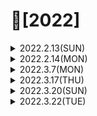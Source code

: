 # 📌[2022]

<details>
<summary> 2022.2.13(SUN)</summary>
<div markdown="1">

## 📝컬렉션 프레임워크


### 컬렉션 프레임워크란?
- 프로그램 구현에 필요한 자료구조를 구현해 놓은 라이브러리
- java.util 패키지에 구현
- 최적화 된 알고리즘을 활용할 수 있어 개발 소요시간을 단축
- 여러 인터페이스와 구현 클래스 사용법을 이해해야 한다.

### Collection
- 하나의 데이터들만 다룬다.
- 하위에 List와 Set 인터페이스가 존재한다.
- List는 선형 자료구조로 ArrayList, LinkedList 등이 존재한다. (순서가 존재, 중복 허용)
- Set은 집합과 닮아 있어서 중복을 허용하지 않는다. 주로 유일한 데이터를 관리할 때 활용하며 순서에 구애받지 않는다.

#### Collection에서 자주 사용하는 메소드
| 메소드 | 설명 |
|:---:|:---:|
| boolean add(E e) | Collection에 객체를 추가|
| void clear() | Collection의 모든 객체를 제거|
| Iterator<E> iterator | Collection을 순환할 반복자를 반환|
| boolean remove(Object o) | Collection에 매개변수에 해당하는 인스턴스가 존재하면 제거|
| int size() | Collection에 있는 요소의 개수를 반환|


### Map
- 쌍으로 관리된 객체를 관리하며 Key, Value로 쌍을 만든다.
- Key는 중복될 수 없다.
- HashTable, HashMap, TreeMap, Properties가 존재하며 주로 HashMap을 사용한다. TreeMap의 경우에는 Key에 대해 정렬한다.


</div>
</details>
 
<details>

<summary> 2022.2.14(MON)</summary>
<div markdown="1">

### 1. 자바 collection 프레임워크 실습 공부  
https://github.com/skarns23/Nams/tree/master/learn_java/Chapter12/src/collection

 
 ### 2. Stack
 - 스택은 상자를 쌓듯이 자료를 관리하는 방법
.- 맨 나중에 들어간 요소가 제일 처음으로 나오는 LIFO (Last In First Out) 형식이다.
 ### 4. LinkedList
 - ArrayList에 비해 중간에 자료를 넣고 제거하는 시간이 적게 걸린다.
 - 크기를 동적으로 증가시킬 수 있다.
</div>
</details>
 
<details>
 <summary> 2022.3.7(MON)</summary>
 <div markdown ="1">
  
  ### [백준 단계별 문제 풀기 (for문 ~ 1차원 배열 2번까지)](https://github.com/skarns23/Nams/tree/master/Baek/BaekJoon/src/baekjoon)
  - 기존에 코드의 구성을 할때는 Scanner를 이용하여 입력을 받았는데 [백준 빠른 A+B](https://www.acmicpc.net/problem/15552) 문제를 통해 BufferedReader 와 BufferedWriter 방식의 입 출력형태를 활용해보고 있다.
 
  ### Scanner와 BufferedReader 비교
  1. Scanner는 BufferedReader보다 활용성이 높다.
  - Scanner의 경우 자료형을 지정하여 읽을 수 있는 반면, BufferedReader의 경우에는 String값으로만 읽을 수 있다.
  2. BufferedReader의 경우에는 파싱 (Parsing), 예외처리 (throws Exception or try catch)가 필요하다.
  - 그러나 효율성 및 속도의 측면에서 Scanner보다 BufferedReader가 빠르기때문에 BufferedReader또한 많이 사용된다.
  - 파싱의 경우에는 StringTokenizer을 활용한다.
  
  </div>
 </details>
 
 <details>
 <summary> 2022.3.17(THU)</summary>
 <div markdown ="1">
  
  ### [백준 단계별 문제 풀기 (매일 5문제가량 진행 중 )](https://github.com/skarns23/Nams/tree/master/Baek/BaekJoon/src/baekjoon)
  - 재귀함수 부분의 [하노이 타워 문제](https://www.acmicpc.net/problem/11729)에 대한 공식을 알게되었다.
  - 브루트 포스 중 [체스판 문제](https://www.acmicpc.net/problem/1018)에서 노가다 형식의 코드로 진행하여 코드가 지저분한데 다른 분들의 코드의 경우에는 함수를 선언하여 깔끔하고 좀 더 좋은 방식을 활용한 분들이 많았다.
 - 정렬 부분에서 카운팅 정렬에대해 알게되었으며, 카운팅 정렬의 경우에는 수의 범위가 작을 경우에 사용하는 것이 좋다.
 - 정렬 중 [통계학](https://www.acmicpc.net/problem/2108) 문제에서 최빈값을 구하는 알고리즘에서 애를 먹어서 참고를 했는데, 최빈 값중 두번째로 작은 값을 출력해야해서 카운팅정렬을 활용하는 것이 인상적이였다.
  

  
  </div>
 </details>
 
  <details>
 <summary> 2022.3.20(SUN)</summary>
 <div markdown ="1">

### 지역 내부 클래스
  - 지역 변수와 같이 메서드 내부에서 정의하여 사용하는 클래스
  - 메서드의 호출이 끝나면 메서드에 사용된 지역변수의 유효성은 사라짐
  - 메서드 호출 이후에도 사용해야하는 경우가 있을 수 있으므로 지역 내부 클래스에서 사용하는 메서드의 변수는 final로 선언
  
 ### 익명 내부 클래스
  - 이름이 없는 클래스 
  - 클래스의 이름을 생략하고 주로 하나의 인터페이스나 하나의 추상 클래스를 구현하여 반환
  - 인터페이스나 추상 클래스 자료형의 변수에 직접 대입하여 클래스를 생성하거나 지역 내부 클래스의 메서드 내부에서 생성하여 반환 할 수 있음
 
  ### 람다식
  - 함수의 구현과 호출만으로 프로그래밍이 수행되는 방식
  - 함수형 프로그래밍에서 활용되고, 주어진 매개변수만을 활용하여 외부 자료에 side effect를 주지않음
  - 매개변수 외에는 외부 자료를 사용하지 않아서 병렬처리가 가능함
  - 동일한 자료에 대해 동일한 결과를 보장하여 함
  
  ### 람다식 문법
  - 익명 함수 만들기
  - 매개 변수와 매개변수를 이용한 실행문 (매개변수)->(실행문;)
	 
  ```JAVA
  int add(int x, int y){
   return x+y;
  }
   
  (int x, int y) -> (return x+y;)

```
  
  ### 함수형 인터페이스 선언하기
  - 람다식을 선언하기 위한 인터페이스
  - 익명 함수와 매개 변수만으로 구현되므로 인터페이스는 단 하나의 메서드만을 선언해야함
  - @FunctionalInterface 어노테이션 : 함수형 인터페이스라는 의미로 내부에 여러 개의 메서드를 선언하면 에러가 남
	 
  ```JAVA
public static void main(String[] args) {
		
	MyNumber myNumber = (x,y)-> x>y ? x:y; 
	System.out.println(myNumber.getMax(20, 33));
}
```
  
  </div>
 </details>

 <details>
 <summary> 2022.3.22(TUE)</summary>
 <div markdown ="1">
   
   
## 📝 스트림 (Stream)
   
   
 ### 스트림 이란?
   - 자료의 대상과 관계없이 동일한 연산을 수행
   - 한번 생성하고 사용한 스트림은 재사용 할 수 없음
   - 스트림 연산은 기존 자료를 변경하지 않음
   - 스트림 연산은 중간 연산과 최종 연산으로 구분 됨
   - 중간 연산은 여러 개의 연산이 적용될 수 있으나, 최종 연산은 마지막에 한 번만 적용됨
   - 중간 연산에 대한 결과를 연산 중에 알수 없음 ( 지연 연산)
  
  ### 중간 연산과 최종 연산
   - 중간 연산의 예 - filter(), map(), sorted() 등
     조건에 맞는 요소를 추출하거나 요소를 변환 함(map)
   - 문자열 리스트에서 문자열의 길이가 5 이상인 요소만 출력하기
 ```JAVA
   sList.stream().filter(s->s.length() >= 5).forEach(s->System.out.println(s));
 ```
   - 고객 클래스 배열에서 고객 이름만 가져오기
 ```JAVA
   customerList.stream().map(c->c.getName()).forEach(s->System.out.println(s));
  ```
   - 최종 연산의 예 - forEach(), count(), sum() 등
   
   
   </div>
 </details>
	
	

 
